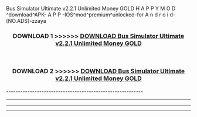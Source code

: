  Bus Simulator Ultimate v2.2.1 Unlimited Money GOLD  H A P P Y M O D ^download^APK- A P P -IOS^mod^premium^unlocked-for A n d r o i d-[NO.ADS]-zzaya



<div align="center">

<h3>DOWNLOAD 1 >>>>>> <a href="https://en-mod.web.app/?en= Bus Simulator Ultimate v2.2.1 Unlimited Money GOLD ">DOWNLOAD Bus Simulator Ultimate v2.2.1 Unlimited Money GOLD  </a></h3><br>

<h3>DOWNLOAD 2 >>>>>> <a href="https://en-mod.web.app/?en= Bus Simulator Ultimate v2.2.1 Unlimited Money GOLD ">DOWNLOAD Bus Simulator Ultimate v2.2.1 Unlimited Money GOLD  </a></h3>

</div>
----------------------------------------------------------

----------------------------------------------------------

----------------------------------------------------------

----------------------------------------------------------



